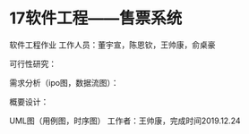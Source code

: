 # 17软件工程——售票系统
软件工程作业
 工作人员：董宇宣，陈恩钦，王帅康，俞桌豪
 
  可行性研究：
  
  需求分析（ipo图，数据流图）：
  
  概要设计：
  
  UML图（用例图，时序图） 工作者：王帅康，完成时间2019.12.24
  
